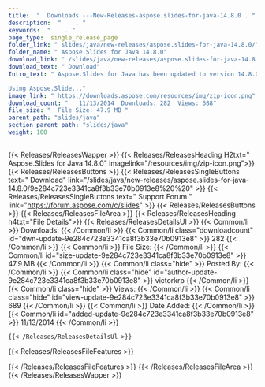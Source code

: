 ```yaml
---
title:  "  Downloads ---New-Releases-aspose.slides-for-java-14.8.0 . " 
description:  "    . " 
keywords:  "    . " 
page_type:  single_release_page
folder_link: " slides/java/new-releases/aspose.slides-for-java-14.8.0/"
folder_name: " Aspose.Slides for Java 14.8.0"
download_link: " /slides/java/new-releases/aspose.slides-for-java-14.8.0/9e284c723e3341ca8f3b33e70b0913e8"
download_text: " Download"
Intro_text: " Aspose.Slides for Java has been updated to version 14.8.0.

Using Aspose.Slide..."
image_link: " https://downloads.aspose.com/resources/img/zip-icon.png"
download_count: "   11/13/2014  Downloads: 282  Views: 688"
file_size: "  File Size: 47.9 MB "
parent_path: "slides/java"
section_parent_path: "slides/java"
weight: 100 
---
```


{{< Releases/ReleasesWapper >}}
  {{< Releases/ReleasesHeading H2txt=" Aspose.Slides for Java 14.8.0" imagelink="/resources/img/zip-icon.png">}}
  {{< Releases/ReleasesButtons >}}
    {{< Releases/ReleasesSingleButtons text=" Download" link="/slides/java/new-releases/aspose.slides-for-java-14.8.0/9e284c723e3341ca8f3b33e70b0913e8%20%20" >}}
    {{< Releases/ReleasesSingleButtons text=" Support Forum " link="https://forum.aspose.com/c/slides" >}}
  {{< Releases/ReleasesButtons >}}
  {{< Releases/ReleasesFileArea >}}
    {{< Releases/ReleasesHeading h4txt="File Details">}}
    {{< Releases/ReleasesDetailsUl >}}
            {{< Common/li  >}} Downloads: {{< /Common/li >}} 
      {{< Common/li class="downloadcount" id="dwn-update-9e284c723e3341ca8f3b33e70b0913e8" >}} 282 {{< /Common/li >}} 
      {{< Common/li  >}} File Size: {{< /Common/li >}} 
      {{< Common/li id="size-update-9e284c723e3341ca8f3b33e70b0913e8" >}} 47.9 MB {{< /Common/li >}} 
      {{< Common/li  class="hide" >}} Posted By: {{< /Common/li >}} 
      {{< Common/li class="hide" id="author-update-9e284c723e3341ca8f3b33e70b0913e8" >}} victorkrp {{< /Common/li >}} 
      {{< Common/li class="hide"  >}} Views: {{< /Common/li >}} 
      {{< Common/li class="hide" id="view-update-9e284c723e3341ca8f3b33e70b0913e8" >}} 689 {{< /Common/li >}} 
      {{< Common/li  >}} Date Added: {{< /Common/li >}} 
      {{< Common/li id="added-update-9e284c723e3341ca8f3b33e70b0913e8" >}} 11/13/2014 {{< /Common/li >}} 

    {{< /Releases/ReleasesDetailsUl >}}

  {{< Releases/ReleasesFileFeatures >}}
      
  {{< /Releases/ReleasesFileFeatures >}}
 {{< /Releases/ReleasesFileArea >}}
{{< /Releases/ReleasesWapper >}}


